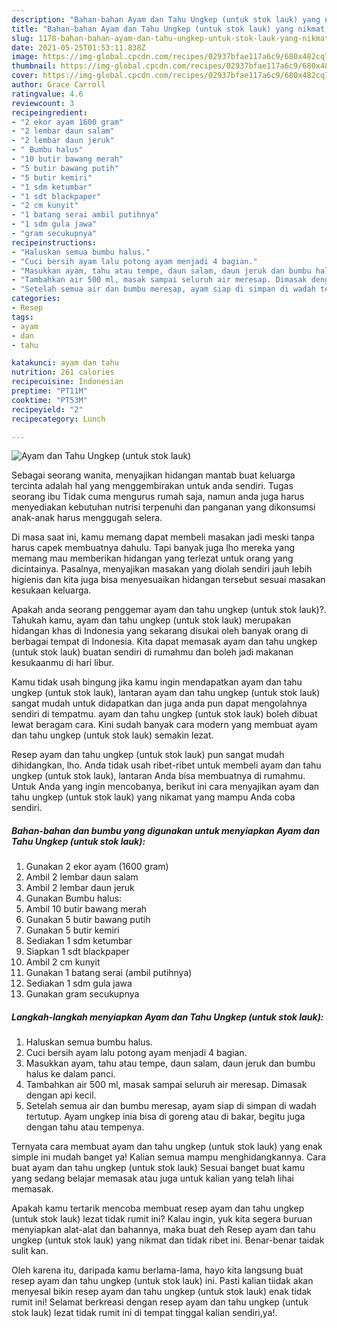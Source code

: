 ```yaml
---
description: "Bahan-bahan Ayam dan Tahu Ungkep (untuk stok lauk) yang nikmat Untuk Jualan"
title: "Bahan-bahan Ayam dan Tahu Ungkep (untuk stok lauk) yang nikmat Untuk Jualan"
slug: 1178-bahan-bahan-ayam-dan-tahu-ungkep-untuk-stok-lauk-yang-nikmat-untuk-jualan
date: 2021-05-25T01:53:11.838Z
image: https://img-global.cpcdn.com/recipes/02937bfae117a6c9/680x482cq70/ayam-dan-tahu-ungkep-untuk-stok-lauk-foto-resep-utama.jpg
thumbnail: https://img-global.cpcdn.com/recipes/02937bfae117a6c9/680x482cq70/ayam-dan-tahu-ungkep-untuk-stok-lauk-foto-resep-utama.jpg
cover: https://img-global.cpcdn.com/recipes/02937bfae117a6c9/680x482cq70/ayam-dan-tahu-ungkep-untuk-stok-lauk-foto-resep-utama.jpg
author: Grace Carroll
ratingvalue: 4.6
reviewcount: 3
recipeingredient:
- "2 ekor ayam 1600 gram"
- "2 lembar daun salam"
- "2 lembar daun jeruk"
- " Bumbu halus"
- "10 butir bawang merah"
- "5 butir bawang putih"
- "5 butir kemiri"
- "1 sdm ketumbar"
- "1 sdt blackpaper"
- "2 cm kunyit"
- "1 batang serai ambil putihnya"
- "1 sdm gula jawa"
- "gram secukupnya"
recipeinstructions:
- "Haluskan semua bumbu halus."
- "Cuci bersih ayam lalu potong ayam menjadi 4 bagian."
- "Masukkan ayam, tahu atau tempe, daun salam, daun jeruk dan bumbu halus ke dalam panci."
- "Tambahkan air 500 ml, masak sampai seluruh air meresap. Dimasak dengan api kecil."
- "Setelah semua air dan bumbu meresap, ayam siap di simpan di wadah tertutup. Ayam ungkep inia bisa di goreng atau di bakar, begitu juga dengan tahu atau tempenya."
categories:
- Resep
tags:
- ayam
- dan
- tahu

katakunci: ayam dan tahu 
nutrition: 261 calories
recipecuisine: Indonesian
preptime: "PT11M"
cooktime: "PT53M"
recipeyield: "2"
recipecategory: Lunch

---
```



![Ayam dan Tahu Ungkep (untuk stok lauk)](https://img-global.cpcdn.com/recipes/02937bfae117a6c9/680x482cq70/ayam-dan-tahu-ungkep-untuk-stok-lauk-foto-resep-utama.jpg)

Sebagai seorang wanita, menyajikan hidangan mantab buat keluarga tercinta adalah hal yang menggembirakan untuk anda sendiri. Tugas seorang ibu Tidak cuma mengurus rumah saja, namun anda juga harus menyediakan kebutuhan nutrisi terpenuhi dan panganan yang dikonsumsi anak-anak harus menggugah selera.

Di masa  saat ini, kamu memang dapat membeli masakan jadi meski tanpa harus capek membuatnya dahulu. Tapi banyak juga lho mereka yang memang mau memberikan hidangan yang terlezat untuk orang yang dicintainya. Pasalnya, menyajikan masakan yang diolah sendiri jauh lebih higienis dan kita juga bisa menyesuaikan hidangan tersebut sesuai masakan kesukaan keluarga. 



Apakah anda seorang penggemar ayam dan tahu ungkep (untuk stok lauk)?. Tahukah kamu, ayam dan tahu ungkep (untuk stok lauk) merupakan hidangan khas di Indonesia yang sekarang disukai oleh banyak orang di berbagai tempat di Indonesia. Kita dapat memasak ayam dan tahu ungkep (untuk stok lauk) buatan sendiri di rumahmu dan boleh jadi makanan kesukaanmu di hari libur.

Kamu tidak usah bingung jika kamu ingin mendapatkan ayam dan tahu ungkep (untuk stok lauk), lantaran ayam dan tahu ungkep (untuk stok lauk) sangat mudah untuk didapatkan dan juga anda pun dapat mengolahnya sendiri di tempatmu. ayam dan tahu ungkep (untuk stok lauk) boleh dibuat lewat beragam cara. Kini sudah banyak cara modern yang membuat ayam dan tahu ungkep (untuk stok lauk) semakin lezat.

Resep ayam dan tahu ungkep (untuk stok lauk) pun sangat mudah dihidangkan, lho. Anda tidak usah ribet-ribet untuk membeli ayam dan tahu ungkep (untuk stok lauk), lantaran Anda bisa membuatnya di rumahmu. Untuk Anda yang ingin mencobanya, berikut ini cara menyajikan ayam dan tahu ungkep (untuk stok lauk) yang nikamat yang mampu Anda coba sendiri.

<!--inarticleads1-->

##### Bahan-bahan dan bumbu yang digunakan untuk menyiapkan Ayam dan Tahu Ungkep (untuk stok lauk):

1. Gunakan 2 ekor ayam (1600 gram)
1. Ambil 2 lembar daun salam
1. Ambil 2 lembar daun jeruk
1. Gunakan  Bumbu halus:
1. Ambil 10 butir bawang merah
1. Gunakan 5 butir bawang putih
1. Gunakan 5 butir kemiri
1. Sediakan 1 sdm ketumbar
1. Siapkan 1 sdt blackpaper
1. Ambil 2 cm kunyit
1. Gunakan 1 batang serai (ambil putihnya)
1. Sediakan 1 sdm gula jawa
1. Gunakan gram secukupnya




<!--inarticleads2-->

##### Langkah-langkah menyiapkan Ayam dan Tahu Ungkep (untuk stok lauk):

1. Haluskan semua bumbu halus.
1. Cuci bersih ayam lalu potong ayam menjadi 4 bagian.
1. Masukkan ayam, tahu atau tempe, daun salam, daun jeruk dan bumbu halus ke dalam panci.
1. Tambahkan air 500 ml, masak sampai seluruh air meresap. Dimasak dengan api kecil.
1. Setelah semua air dan bumbu meresap, ayam siap di simpan di wadah tertutup. Ayam ungkep inia bisa di goreng atau di bakar, begitu juga dengan tahu atau tempenya.




Ternyata cara membuat ayam dan tahu ungkep (untuk stok lauk) yang enak simple ini mudah banget ya! Kalian semua mampu menghidangkannya. Cara buat ayam dan tahu ungkep (untuk stok lauk) Sesuai banget buat kamu yang sedang belajar memasak atau juga untuk kalian yang telah lihai memasak.

Apakah kamu tertarik mencoba membuat resep ayam dan tahu ungkep (untuk stok lauk) lezat tidak rumit ini? Kalau ingin, yuk kita segera buruan menyiapkan alat-alat dan bahannya, maka buat deh Resep ayam dan tahu ungkep (untuk stok lauk) yang nikmat dan tidak ribet ini. Benar-benar taidak sulit kan. 

Oleh karena itu, daripada kamu berlama-lama, hayo kita langsung buat resep ayam dan tahu ungkep (untuk stok lauk) ini. Pasti kalian tiidak akan menyesal bikin resep ayam dan tahu ungkep (untuk stok lauk) enak tidak rumit ini! Selamat berkreasi dengan resep ayam dan tahu ungkep (untuk stok lauk) lezat tidak rumit ini di tempat tinggal kalian sendiri,ya!.

